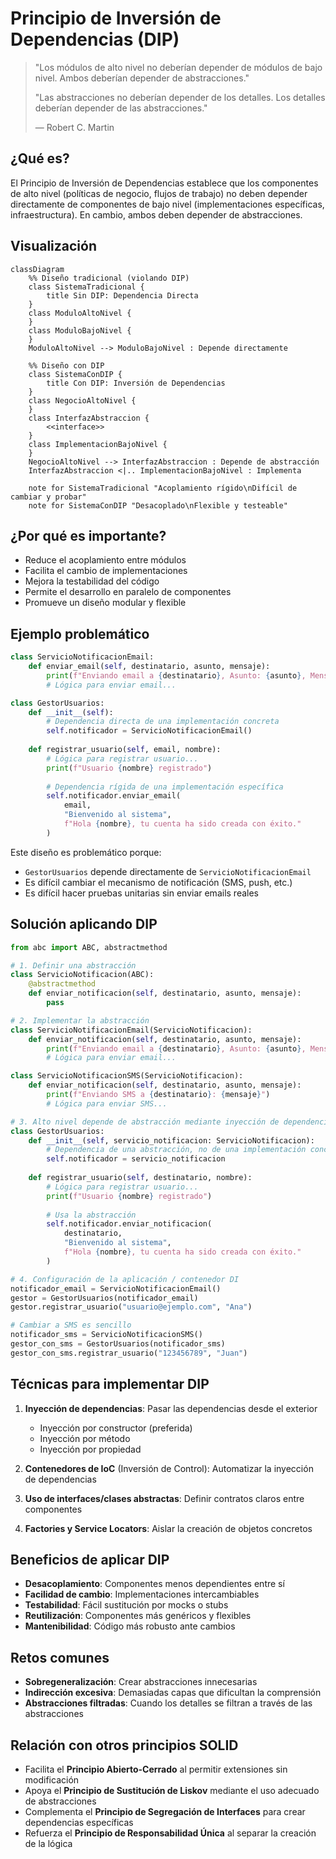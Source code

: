 # Principio de Inversión de Dependencias (DIP)

> "Los módulos de alto nivel no deberían depender de módulos de bajo nivel. Ambos deberían depender de abstracciones."
>
> "Las abstracciones no deberían depender de los detalles. Los detalles deberían depender de las abstracciones."
> 
> — Robert C. Martin

## ¿Qué es?

El Principio de Inversión de Dependencias establece que los componentes de alto nivel (políticas de negocio, flujos de trabajo) no deben depender directamente de componentes de bajo nivel (implementaciones específicas, infraestructura). En cambio, ambos deben depender de abstracciones.

## Visualización

```mermaid
classDiagram
    %% Diseño tradicional (violando DIP)
    class SistemaTradicional {
        title Sin DIP: Dependencia Directa
    }
    class ModuloAltoNivel {
    }
    class ModuloBajoNivel {
    }
    ModuloAltoNivel --> ModuloBajoNivel : Depende directamente

    %% Diseño con DIP
    class SistemaConDIP {
        title Con DIP: Inversión de Dependencias
    }
    class NegocioAltoNivel {
    }
    class InterfazAbstraccion {
        <<interface>>
    }
    class ImplementacionBajoNivel {
    }
    NegocioAltoNivel --> InterfazAbstraccion : Depende de abstracción
    InterfazAbstraccion <|.. ImplementacionBajoNivel : Implementa
    
    note for SistemaTradicional "Acoplamiento rígido\nDifícil de cambiar y probar"
    note for SistemaConDIP "Desacoplado\nFlexible y testeable"
```

## ¿Por qué es importante?

- Reduce el acoplamiento entre módulos
- Facilita el cambio de implementaciones
- Mejora la testabilidad del código
- Permite el desarrollo en paralelo de componentes
- Promueve un diseño modular y flexible

## Ejemplo problemático

```python
class ServicioNotificacionEmail:
    def enviar_email(self, destinatario, asunto, mensaje):
        print(f"Enviando email a {destinatario}, Asunto: {asunto}, Mensaje: {mensaje}")
        # Lógica para enviar email...

class GestorUsuarios:
    def __init__(self):
        # Dependencia directa de una implementación concreta
        self.notificador = ServicioNotificacionEmail()
    
    def registrar_usuario(self, email, nombre):
        # Lógica para registrar usuario...
        print(f"Usuario {nombre} registrado")
        
        # Dependencia rígida de una implementación específica
        self.notificador.enviar_email(
            email,
            "Bienvenido al sistema",
            f"Hola {nombre}, tu cuenta ha sido creada con éxito."
        )
```

Este diseño es problemático porque:
- `GestorUsuarios` depende directamente de `ServicioNotificacionEmail`
- Es difícil cambiar el mecanismo de notificación (SMS, push, etc.)
- Es difícil hacer pruebas unitarias sin enviar emails reales

## Solución aplicando DIP

```python
from abc import ABC, abstractmethod

# 1. Definir una abstracción
class ServicioNotificacion(ABC):
    @abstractmethod
    def enviar_notificacion(self, destinatario, asunto, mensaje):
        pass

# 2. Implementar la abstracción
class ServicioNotificacionEmail(ServicioNotificacion):
    def enviar_notificacion(self, destinatario, asunto, mensaje):
        print(f"Enviando email a {destinatario}, Asunto: {asunto}, Mensaje: {mensaje}")
        # Lógica para enviar email...

class ServicioNotificacionSMS(ServicioNotificacion):
    def enviar_notificacion(self, destinatario, asunto, mensaje):
        print(f"Enviando SMS a {destinatario}: {mensaje}")
        # Lógica para enviar SMS...

# 3. Alto nivel depende de abstracción mediante inyección de dependencias
class GestorUsuarios:
    def __init__(self, servicio_notificacion: ServicioNotificacion):
        # Dependencia de una abstracción, no de una implementación concreta
        self.notificador = servicio_notificacion
    
    def registrar_usuario(self, destinatario, nombre):
        # Lógica para registrar usuario...
        print(f"Usuario {nombre} registrado")
        
        # Usa la abstracción
        self.notificador.enviar_notificacion(
            destinatario,
            "Bienvenido al sistema",
            f"Hola {nombre}, tu cuenta ha sido creada con éxito."
        )

# 4. Configuración de la aplicación / contenedor DI
notificador_email = ServicioNotificacionEmail()
gestor = GestorUsuarios(notificador_email)
gestor.registrar_usuario("usuario@ejemplo.com", "Ana")

# Cambiar a SMS es sencillo
notificador_sms = ServicioNotificacionSMS()
gestor_con_sms = GestorUsuarios(notificador_sms)
gestor_con_sms.registrar_usuario("123456789", "Juan")
```

## Técnicas para implementar DIP

1. **Inyección de dependencias**: Pasar las dependencias desde el exterior
   - Inyección por constructor (preferida)
   - Inyección por método
   - Inyección por propiedad

2. **Contenedores de IoC** (Inversión de Control): Automatizar la inyección de dependencias

3. **Uso de interfaces/clases abstractas**: Definir contratos claros entre componentes

4. **Factories y Service Locators**: Aislar la creación de objetos concretos

## Beneficios de aplicar DIP

- **Desacoplamiento**: Componentes menos dependientes entre sí
- **Facilidad de cambio**: Implementaciones intercambiables
- **Testabilidad**: Fácil sustitución por mocks o stubs
- **Reutilización**: Componentes más genéricos y flexibles
- **Mantenibilidad**: Código más robusto ante cambios

## Retos comunes

- **Sobregeneralización**: Crear abstracciones innecesarias
- **Indirección excesiva**: Demasiadas capas que dificultan la comprensión
- **Abstracciones filtradas**: Cuando los detalles se filtran a través de las abstracciones

## Relación con otros principios SOLID

- Facilita el **Principio Abierto-Cerrado** al permitir extensiones sin modificación
- Apoya el **Principio de Sustitución de Liskov** mediante el uso adecuado de abstracciones
- Complementa el **Principio de Segregación de Interfaces** para crear dependencias específicas
- Refuerza el **Principio de Responsabilidad Única** al separar la creación de la lógica 